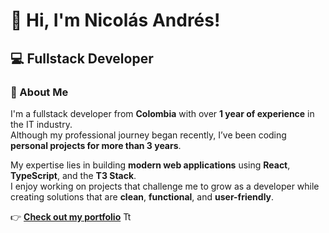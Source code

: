 # 👋 Hi, I'm Nicolás Andrés!

## 💻 Fullstack Developer

### 🚀 About Me
I'm a fullstack developer from **Colombia** with over **1 year of experience** in the IT industry.  
Although my professional journey began recently, I’ve been coding **personal projects for more than 3 years**.

My expertise lies in building **modern web applications** using **React**, **TypeScript**, and the **T3 Stack**.  
I enjoy working on projects that challenge me to grow as a developer while creating solutions that are **clean**, **functional**, and **user-friendly**.

👉 [**Check out my portfolio**](https://nicoportfolio.vercel.app/)
Tt

